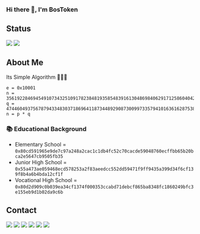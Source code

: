 ### Hi there 👋, I'm BosToken

## Status
<img src="https://github-readme-stats.vercel.app/api?username=BosToken&&show_icons=true&title_color=800080&icon_color=bb2acf&text_color=daf7dc&bg_color=000000">
<img src = "https://github-readme-stats.vercel.app/api/top-langs/?username=BosToken&&show_icons=true&title_color=800080&icon_color=bb2acf&text_color=daf7dc&bg_color=000000">

## About Me
Its Simple Algorithm 🤣🤣🤣
```
e = 0x10001
n = 35619228469454910734325109178238481935854839161304869840629171258604042457783570978523854377330207276783242970482109998894230072064184074401237976087739932649190227829058666606771686598625482831805859
q = 4744604937567879433483037186964118734489290873009973357941016361628753828635727382536098403945265379
n = p * q
```

### 📚 Educational Background 
- Elementary School = ```0x80cd591965e9de7c97a248a2cac1c1db4fc52c70cacde59048760ecffbb65b20bca2e5647cb9505fb35```
- Junior High School = ```0x55a473ae059468ecd578253a2f83aeedcc552dd59471f9ff9435a399d34f6cf139f8b4a6b4bda12cf1f```
- Vocational High School = ```0x80d2d909c0b039ea34cf1374f000353ccabd71debcf865ba8348fc1860249bfc3e155eb9d1b02da9c6b```

## Contact
[<img src = "https://img.shields.io/badge/WhatsApp-25D366?style=for-the-badge&logo=whatsapp&logoColor=white">](https://wa.me/6281232857502/?text=Hello,%20I%20See%20Your%20GitHub!)
[<img src = "https://img.shields.io/badge/Instagram-E4405F?style=for-the-badge&logo=instagram&logoColor=white">](https://www.instagram.com/puckxou)
[<img src = "https://img.shields.io/badge/Telegram-2CA5E0?style=for-the-badge&logo=telegram&logoColor=white">](https://t.me/BosSeed)
[<img src = "https://img.shields.io/badge/Gmail-D14836?style=for-the-badge&logo=gmail&logoColor=white">](mailto:faizdiandra11@gmail.com)
[<img src = "https://img.shields.io/badge/Discord-7289DA?style=for-the-badge&logo=discord&logoColor=white">](https://discordapp.com/users/381357051064090624)
[<img src = "https://img.shields.io/badge/Steam-000000?style=for-the-badge&logo=steam&logoColor=white">](https://steamcommunity.com/profiles/76561198423609482)



